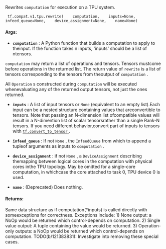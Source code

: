 Rewrites  `computation`  for execution on a TPU system.

```
 tf.compat.v1.tpu.rewrite(    computation,    inputs=None,    infeed_queue=None,    device_assignment=None,    name=None) 
```

#### Args:
- **`computation`** : A Python function that builds a computation to apply to theinput. If the function takes n inputs, 'inputs' should be a list of ntensors.

 `computation`  may return a list of operations and tensors. Tensors mustcome before operations in the returned list.  The return value of `rewrite`  is a list of tensors corresponding to the tensors from theoutput of  `computation` .

All  `Operation` s constructed during  `computation`  will be executed whenevaluating any of the returned output tensors, not just the ones returned.


- **`inputs`** : A list of input tensors or  `None`  (equivalent to an empty list).Each input can be a nested structure containing values that areconvertible to tensors. Note that passing an N-dimension list ofcompatible values will result in a N-dimention list of scalar tensorsrather than a single Rank-N tensors. If you need different behavior,convert part of inputs to tensors with [ `tf.convert_to_tensor` ](https://tensorflow.google.cn/api_docs/python/tf/convert_to_tensor).


- **`infeed_queue`** : If not  `None` , the  `InfeedQueue`  from which to append a tupleof arguments as inputs to  `computation` .


- **`device_assignment`** : if not  `None` , a  `DeviceAssignment`  describing themapping between logical cores in the computation with physical cores inthe TPU topology. May be omitted for a single-core computation, in whichcase the core attached to task 0, TPU device 0 is used.


- **`name`** : (Deprecated) Does nothing.


#### Returns:
Same data structure as if computation(*inputs) is called directly with someexceptions for correctness. Exceptions include:  1) None output: a NoOp would be returned which control-depends on     computation.  2) Single value output: A tuple containing the value would be returned.  3) Operation-only outputs: a NoOp would be returned which     control-depends on computation.  TODO(b/121383831): Investigate into removing these special cases.


